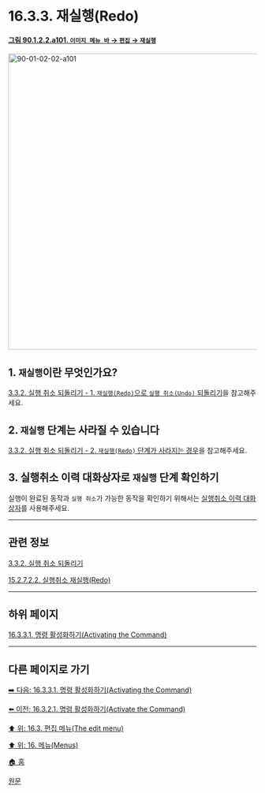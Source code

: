 # 16.3.3. 재실행(Redo)

<a id="90-01-02-02-a101"></a>

#### [그림 90.1.2.2.a101. `이미지 메뉴 바` → `편집` → `재실행`](./90-01-02-02-redo.md#90-01-02-02-a101)
<img width="980" height="601" alt="90-01-02-02-a101" src="https://github.com/wonder13662/gimp/assets/15767104/32737261-8275-46cc-bad0-c9c7df52cf71" />

<a id="16-03-03-s1"></a>

## 1. `재실행`이란 무엇인가요?
[3.3.2. 실행 취소 되돌리기 - 1. `재실행(Redo)`으로 `실행 취소(Undo)` 되돌리기](./03-03-02-redo_a_task.md#03-03-02-s1)을 참고해주세요.

<a id="16-03-03-s2"></a>

## 2. `재실행` 단계는 사라질 수 있습니다
[3.3.2. 실행 취소 되돌리기 - 2. `재실행(Redo)` 단계가 사라지는 경우](./03-03-02-redo_a_task.md#03-03-02-s2)을 참고해주세요.

<a id="16-03-03-s3"></a>

## 3. 실행취소 이력 대화상자로 `재실행` 단계 확인하기
실행이 완료된 동작과 `실행 취소`가 가능한 동작을 확인하기 위해서는 [실행취소 이력 대화상자](./15-02-07-00-undo-history-dialog.md)를 사용해주세요.

***

## 관련 정보

[3.3.2. 실행 취소 되돌리기](./03-03-02-redo_a_task.md)

[15.2.7.2.2. 실행취소 재실행(Redo)](./15-02-07-02-02-redo.md)

***

## 하위 페이지

[16.3.3.1. 명령 활성화하기(Activating the Command)](./16-03-03-01-activating_the_command.md)

***

## 다른 페이지로 가기

[➡️ 다음: 16.3.3.1. 명령 활성화하기(Activating the Command)](./16-03-03-01-activating_the_command.md)

[⬅️ 이전: 16.3.2.1. 명령 활성화하기(Activate the Command)](./16-03-02-01-activate_the_command.md)

[⬆️ 위: 16.3. 편집 메뉴(The edit menu)](./16-03-00-the-edit-menu.md)

[⬆️ 위: 16. 메뉴(Menus)](./16-00-menus.md)

[🏠 홈](./00-home.md)

[원문](https://docs.gimp.org/2.10/ko/gimp-edit-redo.html)